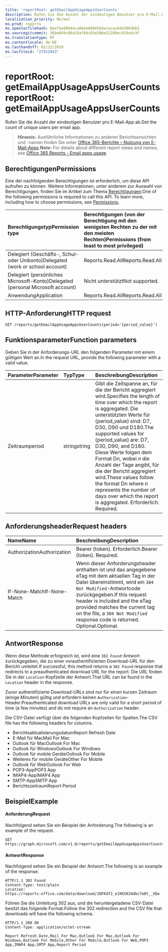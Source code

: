 ```yaml
---
title: 'reportRoot: getEmailAppUsageAppsUserCounts'
description: Rufen Sie die Anzahl der eindeutigen Benutzer pro E-Mail-App ab.
localization_priority: Normal
ms.prod: reports
ms.openlocfilehash: 6befae80844ca88eb8668564acacac64d3003bb2
ms.sourcegitcommit: 36be044c89a19af84c93e586e22200ec919e4c9f
ms.translationtype: MT
ms.contentlocale: de-DE
ms.lasthandoff: 01/12/2019
ms.locfileid: "27912043"
---
```

# <a name="reportroot-getemailappusageappsusercounts"></a><span data-ttu-id="0f6ff-103">reportRoot: getEmailAppUsageAppsUserCounts</span><span class="sxs-lookup"><span data-stu-id="0f6ff-103">reportRoot: getEmailAppUsageAppsUserCounts</span></span>

<span data-ttu-id="0f6ff-104">Rufen Sie die Anzahl der eindeutigen Benutzer pro E-Mail-App ab.</span><span class="sxs-lookup"><span data-stu-id="0f6ff-104">Get the count of unique users per email app.</span></span>

> <span data-ttu-id="0f6ff-105">**Hinweis:** Ausführliche Informationen zu anderen Berichtsansichten und -namen finden Sie unter [Office 365-Berichte – Nutzung von E-Mail-Apps](https://support.office.com/client/Email-apps-usage-c2ce12a2-934f-4dd4-ba65-49b02be4703d).</span><span class="sxs-lookup"><span data-stu-id="0f6ff-105">**Note:** For details about different report views and names, see [Office 365 Reports - Email apps usage](https://support.office.com/client/Email-apps-usage-c2ce12a2-934f-4dd4-ba65-49b02be4703d).</span></span>

## <a name="permissions"></a><span data-ttu-id="0f6ff-106">Berechtigungen</span><span class="sxs-lookup"><span data-stu-id="0f6ff-106">Permissions</span></span>

<span data-ttu-id="0f6ff-p101">Eine der nachfolgenden Berechtigungen ist erforderlich, um diese API aufrufen zu können. Weitere Informationen, unter anderem zur Auswahl von Berechtigungen, finden Sie im Artikel zum Thema [Berechtigungen](/graph/permissions-reference).</span><span class="sxs-lookup"><span data-stu-id="0f6ff-p101">One of the following permissions is required to call this API. To learn more, including how to choose permissions, see [Permissions](/graph/permissions-reference).</span></span>

| <span data-ttu-id="0f6ff-109">Berechtigungstyp</span><span class="sxs-lookup"><span data-stu-id="0f6ff-109">Permission type</span></span>                        | <span data-ttu-id="0f6ff-110">Berechtigungen (von der Berechtigung mit den wenigsten Rechten zu der mit den meisten Rechten)</span><span class="sxs-lookup"><span data-stu-id="0f6ff-110">Permissions (from least to most privileged)</span></span> |
| :------------------------------------- | :--------------------------------------- |
| <span data-ttu-id="0f6ff-111">Delegiert (Geschäfts-, Schul- oder Unikonto)</span><span class="sxs-lookup"><span data-stu-id="0f6ff-111">Delegated (work or school account)</span></span>     | <span data-ttu-id="0f6ff-112">Reports.Read.All</span><span class="sxs-lookup"><span data-stu-id="0f6ff-112">Reports.Read.All</span></span>                         |
| <span data-ttu-id="0f6ff-113">Delegiert (persönliches Microsoft-Konto)</span><span class="sxs-lookup"><span data-stu-id="0f6ff-113">Delegated (personal Microsoft account)</span></span> | <span data-ttu-id="0f6ff-114">Nicht unterstützt</span><span class="sxs-lookup"><span data-stu-id="0f6ff-114">Not supported.</span></span>                           |
| <span data-ttu-id="0f6ff-115">Anwendung</span><span class="sxs-lookup"><span data-stu-id="0f6ff-115">Application</span></span>                            | <span data-ttu-id="0f6ff-116">Reports.Read.All</span><span class="sxs-lookup"><span data-stu-id="0f6ff-116">Reports.Read.All</span></span>                         |

## <a name="http-request"></a><span data-ttu-id="0f6ff-117">HTTP-Anforderung</span><span class="sxs-lookup"><span data-stu-id="0f6ff-117">HTTP request</span></span>

<!-- { "blockType": "ignored" } --> 

```http
GET /reports/getEmailAppUsageAppsUserCounts(period='{period_value}')
```

## <a name="function-parameters"></a><span data-ttu-id="0f6ff-118">Funktionsparameter</span><span class="sxs-lookup"><span data-stu-id="0f6ff-118">Function parameters</span></span>

<span data-ttu-id="0f6ff-119">Geben Sie in der Anforderungs-URL den folgenden Parameter mit einem gültigen Wert an.</span><span class="sxs-lookup"><span data-stu-id="0f6ff-119">In the request URL, provide the following parameter with a valid value.</span></span>

| <span data-ttu-id="0f6ff-120">Parameter</span><span class="sxs-lookup"><span data-stu-id="0f6ff-120">Parameter</span></span> | <span data-ttu-id="0f6ff-121">Typ</span><span class="sxs-lookup"><span data-stu-id="0f6ff-121">Type</span></span>   | <span data-ttu-id="0f6ff-122">Beschreibung</span><span class="sxs-lookup"><span data-stu-id="0f6ff-122">Description</span></span>                              |
| :-------- | :----- | :--------------------------------------- |
| <span data-ttu-id="0f6ff-123">Zeitraum</span><span class="sxs-lookup"><span data-stu-id="0f6ff-123">period</span></span>    | <span data-ttu-id="0f6ff-124">string</span><span class="sxs-lookup"><span data-stu-id="0f6ff-124">string</span></span> | <span data-ttu-id="0f6ff-125">Gibt die Zeitspanne an, für die der Bericht aggregiert wird.</span><span class="sxs-lookup"><span data-stu-id="0f6ff-125">Specifies the length of time over which the report is aggregated.</span></span> <span data-ttu-id="0f6ff-126">Die unterstützten Werte für {period_value} sind: D7, D30, D90 und D180.</span><span class="sxs-lookup"><span data-stu-id="0f6ff-126">The supported values for {period_value} are: D7, D30, D90, and D180.</span></span> <span data-ttu-id="0f6ff-127">Diese Werte folgen dem Format D*n*, wobei *n* die Anzahl der Tage angibt, für die der Bericht aggregiert wird.</span><span class="sxs-lookup"><span data-stu-id="0f6ff-127">These values follow the format D*n* where *n* represents the number of days over which the report is aggregated.</span></span> <span data-ttu-id="0f6ff-128">Erforderlich. </span><span class="sxs-lookup"><span data-stu-id="0f6ff-128">Required.</span></span> |

## <a name="request-headers"></a><span data-ttu-id="0f6ff-129">Anforderungsheader</span><span class="sxs-lookup"><span data-stu-id="0f6ff-129">Request headers</span></span>

| <span data-ttu-id="0f6ff-130">Name</span><span class="sxs-lookup"><span data-stu-id="0f6ff-130">Name</span></span>          | <span data-ttu-id="0f6ff-131">Beschreibung</span><span class="sxs-lookup"><span data-stu-id="0f6ff-131">Description</span></span>                              |
| :------------ | :--------------------------------------- |
| <span data-ttu-id="0f6ff-132">Authorization</span><span class="sxs-lookup"><span data-stu-id="0f6ff-132">Authorization</span></span> | <span data-ttu-id="0f6ff-p103">Bearer {token}. Erforderlich.</span><span class="sxs-lookup"><span data-stu-id="0f6ff-p103">Bearer {token}. Required.</span></span>                |
| <span data-ttu-id="0f6ff-135">If-None-Match</span><span class="sxs-lookup"><span data-stu-id="0f6ff-135">If-None-Match</span></span> | <span data-ttu-id="0f6ff-136">Wenn dieser Anforderungsheader enthalten ist und das angegebene eTag mit dem aktuellen Tag in der Datei übereinstimmt, wird ein `304 Not Modified`-Antwortcode zurückgegeben.</span><span class="sxs-lookup"><span data-stu-id="0f6ff-136">If this request header is included and the eTag provided matches the current tag on the file, a `304 Not Modified` response code is returned.</span></span> <span data-ttu-id="0f6ff-137">Optional.</span><span class="sxs-lookup"><span data-stu-id="0f6ff-137">Optional.</span></span> |

## <a name="response"></a><span data-ttu-id="0f6ff-138">Antwort</span><span class="sxs-lookup"><span data-stu-id="0f6ff-138">Response</span></span>

<span data-ttu-id="0f6ff-139">Wenn diese Methode erfolgreich ist, wird eine `302 Found`-Antwort zurückgegeben, die zu einer vorauthentifizierten Download-URL für den Bericht umleitet.</span><span class="sxs-lookup"><span data-stu-id="0f6ff-139">If successful, this method returns a `302 Found` response that redirects to a preauthenticated download URL for the report.</span></span> <span data-ttu-id="0f6ff-140">Die URL finden Sie in der `Location`-Kopfzeile der Antwort.</span><span class="sxs-lookup"><span data-stu-id="0f6ff-140">That URL can be found in the `Location` header in the response.</span></span>

<span data-ttu-id="0f6ff-141">Zuvor authentifizierte Download-URLs sind nur für einen kurzen Zeitraum (einige Minuten) gültig und erfordern keinen `Authorization`-Header.</span><span class="sxs-lookup"><span data-stu-id="0f6ff-141">Preauthenticated download URLs are only valid for a short period of time (a few minutes) and do not require an `Authorization` header.</span></span>

<span data-ttu-id="0f6ff-142">Die CSV-Datei verfügt über die folgenden Kopfzeilen für Spalten.</span><span class="sxs-lookup"><span data-stu-id="0f6ff-142">The CSV file has the following headers for columns.</span></span>

- <span data-ttu-id="0f6ff-143">Berichtsaktualisierungsdatum</span><span class="sxs-lookup"><span data-stu-id="0f6ff-143">Report Refresh Date</span></span>
- <span data-ttu-id="0f6ff-144">E-Mail für Mac</span><span class="sxs-lookup"><span data-stu-id="0f6ff-144">Mail For Mac</span></span>
- <span data-ttu-id="0f6ff-145">Outlook für Mac</span><span class="sxs-lookup"><span data-stu-id="0f6ff-145">Outlook For Mac</span></span>
- <span data-ttu-id="0f6ff-146">Outlook für Windows</span><span class="sxs-lookup"><span data-stu-id="0f6ff-146">Outlook For Windows</span></span>
- <span data-ttu-id="0f6ff-147">Outlook für mobile Geräte</span><span class="sxs-lookup"><span data-stu-id="0f6ff-147">Outlook For Mobile</span></span>
- <span data-ttu-id="0f6ff-148">Weiteres für mobile Geräte</span><span class="sxs-lookup"><span data-stu-id="0f6ff-148">Other For Mobile</span></span>
- <span data-ttu-id="0f6ff-149">Outlook für Web</span><span class="sxs-lookup"><span data-stu-id="0f6ff-149">Outlook For Web</span></span>
- <span data-ttu-id="0f6ff-150">POP3-App</span><span class="sxs-lookup"><span data-stu-id="0f6ff-150">POP3 App</span></span>
- <span data-ttu-id="0f6ff-151">IMAP4-App</span><span class="sxs-lookup"><span data-stu-id="0f6ff-151">IMAP4 App</span></span>
- <span data-ttu-id="0f6ff-152">SMTP-App</span><span class="sxs-lookup"><span data-stu-id="0f6ff-152">SMTP App</span></span>
- <span data-ttu-id="0f6ff-153">Berichtszeitraum</span><span class="sxs-lookup"><span data-stu-id="0f6ff-153">Report Period</span></span>

## <a name="example"></a><span data-ttu-id="0f6ff-154">Beispiel</span><span class="sxs-lookup"><span data-stu-id="0f6ff-154">Example</span></span>

#### <a name="request"></a><span data-ttu-id="0f6ff-155">Anforderung</span><span class="sxs-lookup"><span data-stu-id="0f6ff-155">Request</span></span>

<span data-ttu-id="0f6ff-156">Nachfolgend sehen Sie ein Beispiel der Anforderung.</span><span class="sxs-lookup"><span data-stu-id="0f6ff-156">The following is an example of the request.</span></span>

<!--{
  "blockType": "request",
  "isComposable": true,
  "name": "reportroot_getemailappusageappsusercounts"
}-->

```http
GET https://graph.microsoft.com/v1.0/reports/getEmailAppUsageAppsUserCounts(period='D7')
```

#### <a name="response"></a><span data-ttu-id="0f6ff-157">Antwort</span><span class="sxs-lookup"><span data-stu-id="0f6ff-157">Response</span></span>

<span data-ttu-id="0f6ff-158">Nachfolgend sehen Sie ein Beispiel der Antwort.</span><span class="sxs-lookup"><span data-stu-id="0f6ff-158">The following is an example of the response.</span></span>

<!-- {
  "blockType": "response",
  "truncated": true,
  "@odata.type": "microsoft.graph.report"
} -->

```http
HTTP/1.1 302 Found
Content-Type: text/plain
Location: https://reports.office.com/data/download/JDFKdf2_eJXKS034dbc7e0t__XDe
```

<span data-ttu-id="0f6ff-159">Führen Sie die Umleitung 302 aus, und die heruntergeladene CSV-Datei besitzt das folgende Format.</span><span class="sxs-lookup"><span data-stu-id="0f6ff-159">Follow the 302 redirection and the CSV file that downloads will have the following schema.</span></span>

<!-- { "blockType": "ignored" } --> 

```http
HTTP/1.1 200 OK
Content-Type: application/octet-stream

Report Refresh Date,Mail For Mac,Outlook For Mac,Outlook For Windows,Outlook For Mobile,Other For Mobile,Outlook For Web,POP3 App,IMAP4 App,SMTP App,Report Period
```
